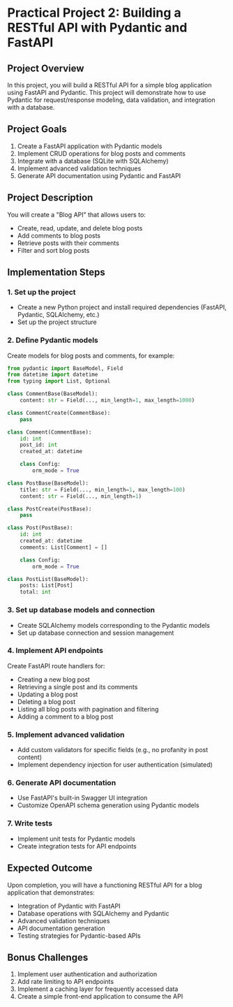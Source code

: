 # Practical Project 2: Building a RESTful API with Pydantic and FastAPI

## Project Overview
In this project, you will build a RESTful API for a simple blog application using FastAPI and Pydantic. This project will demonstrate how to use Pydantic for request/response modeling, data validation, and integration with a database.

## Project Goals
1. Create a FastAPI application with Pydantic models
2. Implement CRUD operations for blog posts and comments
3. Integrate with a database (SQLite with SQLAlchemy)
4. Implement advanced validation techniques
5. Generate API documentation using Pydantic and FastAPI

## Project Description
You will create a "Blog API" that allows users to:
- Create, read, update, and delete blog posts
- Add comments to blog posts
- Retrieve posts with their comments
- Filter and sort blog posts

## Implementation Steps

### 1. Set up the project
- Create a new Python project and install required dependencies (FastAPI, Pydantic, SQLAlchemy, etc.)
- Set up the project structure

### 2. Define Pydantic models
Create models for blog posts and comments, for example:

```python
from pydantic import BaseModel, Field
from datetime import datetime
from typing import List, Optional

class CommentBase(BaseModel):
    content: str = Field(..., min_length=1, max_length=1000)

class CommentCreate(CommentBase):
    pass

class Comment(CommentBase):
    id: int
    post_id: int
    created_at: datetime

    class Config:
        orm_mode = True

class PostBase(BaseModel):
    title: str = Field(..., min_length=1, max_length=100)
    content: str = Field(..., min_length=1)

class PostCreate(PostBase):
    pass

class Post(PostBase):
    id: int
    created_at: datetime
    comments: List[Comment] = []

    class Config:
        orm_mode = True

class PostList(BaseModel):
    posts: List[Post]
    total: int
```

### 3. Set up database models and connection
- Create SQLAlchemy models corresponding to the Pydantic models
- Set up database connection and session management

### 4. Implement API endpoints
Create FastAPI route handlers for:
- Creating a new blog post
- Retrieving a single post and its comments
- Updating a blog post
- Deleting a blog post
- Listing all blog posts with pagination and filtering
- Adding a comment to a blog post

### 5. Implement advanced validation
- Add custom validators for specific fields (e.g., no profanity in post content)
- Implement dependency injection for user authentication (simulated)

### 6. Generate API documentation
- Use FastAPI's built-in Swagger UI integration
- Customize OpenAPI schema generation using Pydantic models

### 7. Write tests
- Implement unit tests for Pydantic models
- Create integration tests for API endpoints

## Expected Outcome
Upon completion, you will have a functioning RESTful API for a blog application that demonstrates:
- Integration of Pydantic with FastAPI
- Database operations with SQLAlchemy and Pydantic
- Advanced validation techniques
- API documentation generation
- Testing strategies for Pydantic-based APIs

## Bonus Challenges
1. Implement user authentication and authorization
2. Add rate limiting to API endpoints
3. Implement a caching layer for frequently accessed data
4. Create a simple front-end application to consume the API